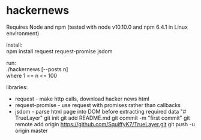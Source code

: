 # hackernews

Requires Node and npm (tested with node v10.10.0 and npm 6.4.1 in Linux environment)

install:  
    npm install request request-promise jsdom

run:  
    ./hackernews [--posts n]  
where 1 <= n <= 100

libraries:
* request - make http calls, download hacker news html
* request-promise - use request with promises rather than callbacks
* jsdom - parse html page into DOM before extracting required data
"# TrueLayer"  git init git add README.md git commit -m "first commit" git remote add origin https://github.com/SquiffyK7/TrueLayer.git git push -u origin master 
